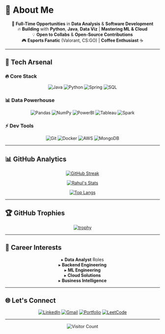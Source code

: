 # 💫 About Me
<div align="center">
  
🎯 **Full-Time Opportunities** in **Data Analysis** & **Software Development**  
🔥 **Building** with **Python**, **Java**, **Data Viz** | **Mastering ML & Cloud**  
💡 **Open to Collabs** & **Open-Source Contributions**  
🎮 **Esports Fanatic** (Valorant, CS:GO) | **Coffee Enthusiast** ☕  

</div>

---

## 🚀 Tech Arsenal

### 🔥 **Core Stack**
<div align="center">
  
![Java](https://img.shields.io/badge/Java-%23ED8B00.svg?style=for-the-badge&logo=openjdk&logoColor=white)
![Python](https://img.shields.io/badge/Python-3776AB?style=for-the-badge&logo=python&logoColor=white)
![Spring](https://img.shields.io/badge/Spring-6DB33F?style=for-the-badge&logo=spring&logoColor=white)
![SQL](https://img.shields.io/badge/SQL-4479A1?style=for-the-badge&logo=postgresql&logoColor=white)

</div>

### 📊 **Data Powerhouse**
<div align="center">
  
![Pandas](https://img.shields.io/badge/Pandas-%232C2D72.svg?style=for-the-badge&logo=pandas&logoColor=white)
![NumPy](https://img.shields.io/badge/Numpy-%23013243.svg?style=for-the-badge&logo=numpy&logoColor=white)
![PowerBI](https://img.shields.io/badge/PowerBI-F2C811?style=for-the-badge&logo=powerbi&logoColor=black)
![Tableau](https://img.shields.io/badge/Tableau-E97627?style=for-the-badge&logo=tableau&logoColor=white)
![Spark](https://img.shields.io/badge/Apache_Spark-FFFFFF?style=for-the-badge&logo=apachespark&logoColor=#E35A16)

</div>

### ⚡ **Dev Tools**
<div align="center">
  
![Git](https://img.shields.io/badge/Git-%23F05033.svg?style=for-the-badge&logo=git&logoColor=white)
![Docker](https://img.shields.io/badge/Docker-2CA5E0?style=for-the-badge&logo=docker&logoColor=white)
![AWS](https://img.shields.io/badge/AWS-%23FF9900.svg?style=for-the-badge&logo=amazon-aws&logoColor=white)
![MongoDB](https://img.shields.io/badge/MongoDB-%2347A248.svg?style=for-the-badge&logo=mongodb&logoColor=white)

</div>

---

## 📊 GitHub Analytics
<div align="center">
  
[![GitHub Streak](https://streak-stats.demolab.com?user=RahulNaik2611&theme=radical&hide_border=true&date_format=M%20j%5B%2C%20Y%5D)](https://git.io/streak-stats)

[![Rahul's Stats](https://github-readme-stats.vercel.app/api?username=RahulNaik2611&show_icons=true&theme=radical&include_all_commits=true&count_private=true&hide_border=true)](https://github.com/RahulNaik2611)

[![Top Langs](https://github-readme-stats.vercel.app/api/top-langs/?username=RahulNaik2611&layout=compact&theme=radical&hide_border=true&langs_count=6)](https://github.com/RahulNaik2611)

</div>

---

## 🏆 GitHub Trophies
<div align="center">
  
[![trophy](https://github-profile-trophy.vercel.app/?username=RahulNaik2611&theme=radical&no-frame=true&no-bg=true&margin-w=15&row=2&column=4)](https://github.com/ryo-ma/github-profile-trophy)

</div>

---

## 🌟 Career Interests
<div align="center">
  
▸ **Data Analyst** Roles  
▸ **Backend Engineering**  
▸ **ML Engineering**  
▸ **Cloud Solutions**  
▸ **Business Intelligence**  

</div>

---

## 🌐 Let's Connect
<div align="center">
  
[![LinkedIn](https://img.shields.io/badge/LinkedIn-%230077B5.svg?style=for-the-badge&logo=linkedin&logoColor=white)](https://www.linkedin.com/in/yourprofile)
[![Gmail](https://img.shields.io/badge/Gmail-D14836?style=for-the-badge&logo=gmail&logoColor=white)](mailto:banavathrahulnaik26@gmail.com)
[![Portfolio](https://img.shields.io/badge/Portfolio-%23FF5722.svg?style=for-the-badge&logo=about.me&logoColor=white)](https://yourportfolio.com)
[![LeetCode](https://img.shields.io/badge/LeetCode-FFA116?style=for-the-badge&logo=leetcode&logoColor=white)](https://leetcode.com/yourprofile)

</div>

---

<div align="center">
  
![Visitor Count](https://komarev.com/ghpvc/?username=RahulNaik2611&label=PROFILE+VIEWS&color=red&style=flat-square)

</div>
